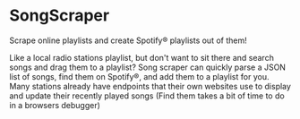 # SongScraper
Scrape online playlists and create Spotify® playlists out of them!

Like a local radio stations playlist, but don't want to sit there and search songs and drag them to a playlist?
Song scraper can quickly parse a JSON list of songs, find them on Spotify®, and add them to a playlist for you.
Many stations already have endpoints that their own websites use to display and update their recently played songs (Find them takes a bit of time to do in a browsers debugger)

